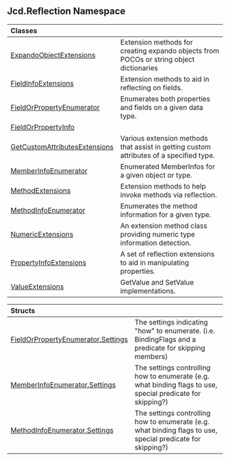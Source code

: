## Jcd.Reflection Namespace

| Classes | |
| :--- | :--- |
| [ExpandoObjectExtensions](Jcd_Reflection_ExpandoObjectExtensions.md 'Jcd.Reflection.ExpandoObjectExtensions') | Extension methods for creating expando objects from POCOs or string object dictionaries<br/> |
| [FieldInfoExtensions](Jcd_Reflection_FieldInfoExtensions.md 'Jcd.Reflection.FieldInfoExtensions') | Extension methods to aid in reflecting on fields.<br/> |
| [FieldOrPropertyEnumerator](Jcd_Reflection_FieldOrPropertyEnumerator.md 'Jcd.Reflection.FieldOrPropertyEnumerator') | Enumerates both properties and fields on a given data type.<br/> |
| [FieldOrPropertyInfo](Jcd_Reflection_FieldOrPropertyInfo.md 'Jcd.Reflection.FieldOrPropertyInfo') |  |
| [GetCustomAttributesExtensions](Jcd_Reflection_GetCustomAttributesExtensions.md 'Jcd.Reflection.GetCustomAttributesExtensions') | Various extension methods that assist in getting custom attributes of a specified type.<br/> |
| [MemberInfoEnumerator](Jcd_Reflection_MemberInfoEnumerator.md 'Jcd.Reflection.MemberInfoEnumerator') | Enumerated MemberInfos for a given object or type.<br/> |
| [MethodExtensions](Jcd_Reflection_MethodExtensions.md 'Jcd.Reflection.MethodExtensions') | Extension methods to help invoke methods via reflection.<br/> |
| [MethodInfoEnumerator](Jcd_Reflection_MethodInfoEnumerator.md 'Jcd.Reflection.MethodInfoEnumerator') | Enumerates the method information for a given type. <br/> |
| [NumericExtensions](Jcd_Reflection_NumericExtensions.md 'Jcd.Reflection.NumericExtensions') | An extension method class providing numeric type information detection.<br/> |
| [PropertyInfoExtensions](Jcd_Reflection_PropertyInfoExtensions.md 'Jcd.Reflection.PropertyInfoExtensions') | A set of reflection extensions to aid in manipulating properties.<br/> |
| [ValueExtensions](Jcd_Reflection_ValueExtensions.md 'Jcd.Reflection.ValueExtensions') | GetValue and SetValue implementations.<br/> |

| Structs | |
| :--- | :--- |
| [FieldOrPropertyEnumerator.Settings](Jcd_Reflection_FieldOrPropertyEnumerator_Settings.md 'Jcd.Reflection.FieldOrPropertyEnumerator.Settings') | The settings indicating "how" to enumerate. (i.e. BindingFlags and a predicate for skipping members)<br/> |
| [MemberInfoEnumerator.Settings](Jcd_Reflection_MemberInfoEnumerator_Settings.md 'Jcd.Reflection.MemberInfoEnumerator.Settings') | The settings controlling how to enumerate (e.g. what binding flags to use, special predicate for skipping?)<br/> |
| [MethodInfoEnumerator.Settings](Jcd_Reflection_MethodInfoEnumerator_Settings.md 'Jcd.Reflection.MethodInfoEnumerator.Settings') | The settings controlling how to enumerate (e.g. what binding flags to use, special predicate for skipping?)<br/> |
